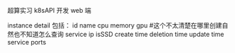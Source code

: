 超算实习k8sAPI 开发 web 端instance detail 包括：	id	name	cpu	memory	gpu #这个不太清楚在哪里创建自然也不知道怎么查询	service ip	isSSD	create time	deletion time	update time	service ports